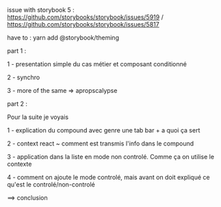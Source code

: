 issue with storybook 5 : https://github.com/storybooks/storybook/issues/5919 / https://github.com/storybooks/storybook/issues/5817

have to : yarn add @storybook/theming

part 1 :

1 - presentation simple du cas métier et composant conditionné

2 - synchro

3 - more of the same => apropscalypse



part 2 :

Pour la suite je voyais

1 - explication du compound avec genre une tab bar + a quoi ça sert

2 - context react ~ comment est transmis l'info dans le compound

3 - application dans la liste en mode non controlé. Comme ça on utilise le contexte

4 - comment on ajoute le mode controlé, mais avant on doit expliqué ce qu'est le controlé/non-controlé


==> conclusion
